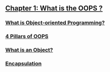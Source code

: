 ## [Chapter 1: What is the OOPS ?](./c1.md)

### [What is Object-oriented Programming?]()

### [4 Pillars of OOPS]()

### [What is an Object?]()

### [Encapsulation]()
